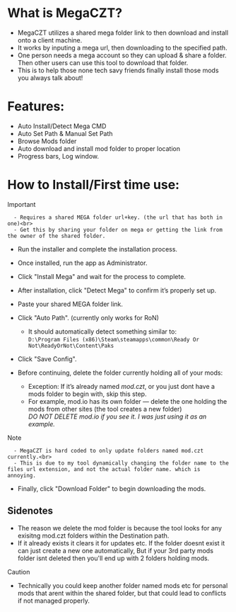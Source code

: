 # What is MegaCZT?
- MegaCZT utilizes a shared mega folder link to then download and install onto a client machine.
- It works by inputing a mega url, then downloading to the specified path.
- One person needs a mega account so they can upload & share a folder. Then other users can use this tool to download that folder.
- This is to help those none tech savy friends finally install those mods you always talk about!
# Features:
- Auto Install/Detect Mega CMD
- Auto Set Path & Manual Set Path
- Browse Mods folder
- Auto download and install mod folder to proper location
- Progress bars, Log window.
# How to Install/First time use:
> [!IMPORTANT]
      - Requires a shared MEGA folder url+key. (the url that has both in one)<br>
      - Get this by sharing your folder on mega or getting the link from the owner of the shared folder.
- Run the installer and complete the installation process.
- Once installed, run the app as Administrator.
- Click "Install Mega" and wait for the process to complete.
- After installation, click "Detect Mega" to confirm it’s properly set up.
- Paste your shared MEGA folder link.
- Click "Auto Path". (currently only works for RoN)
  - It should automatically detect something similar to:<br>
    `D:\Program Files (x86)\Steam\steamapps\common\Ready Or Not\ReadyOrNot\Content\Paks`

- Click "Save Config".
- Before continuing, delete the folder currently holding all of your mods:
  - Exception: If it’s already named *mod.czt*, or you just dont have a mods folder to begin with, skip this step.
  - For example, mod.io has its own folder — delete the one holding the mods from other sites (the tool creates a new folder)<br>
     *DO NOT DELETE mod.io if you see it. I was just using it as an example.* 
>[!NOTE]
      - MegaCZT is hard coded to only update folders named mod.czt currently.<br>
      - This is due to my tool dynamically changing the folder name to the files url extension, and not the actual folder name. which is annoying.
- Finally, click "Download Folder" to begin downloading the mods.


## Sidenotes
+ The reason we delete the mod folder is because the tool looks for any exisitng mod.czt folders within the Destination path.<br>
+ If it already exists it clears it for updates etc. If the folder doesnt exist it can just create a new one automatically, But if your 3rd party mods folder isnt deleted then you'll end up with 2 folders holding mods.<br>
> [!CAUTION]
+ Technically you could keep another folder named mods etc for personal mods that arent within the shared folder, but that could lead to conflicts if not managed properly.






































